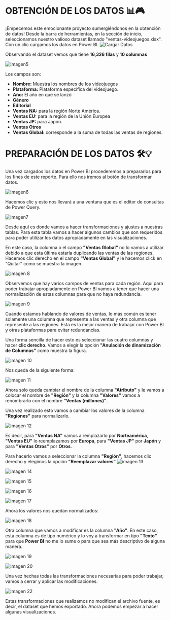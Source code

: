 # OBTENCIÓN DE LOS DATOS 📊🎮

¡Empecemos este emocionante proyecto sumergiéndonos en la obtención de datos! Desde la barra de herramientas, en la sección de inicio, seleccionamos nuestro valioso dataset llamado "ventas-videojuegos.xlsx". Con un clic cargamos los datos en Power BI. 
![Cargar Datos](imagenes/4_imagen.png)

Observando el dataset vemos que tiene **16,326 filas** y **10 columnas** 

![imagen5](imagenes/5_imagen.png) 

Los campos son:
- **Nombre:** Muestra los nombres de los videojuegos
- **Plataforma:** Plataforma específica del videojuego.
- **Año:** El año en que se lanzó
- **Género**
- **Editorial**
- **Ventas NA:** para la región Norte América.
- **Ventas EU:** para la región de la Unión Europea
- **Ventas JP:** para Japón.
- **Ventas Otros**
- **Ventas Global:** corresponde a la suma de todas las ventas de regiones.

# PREPARACIÓN DE LOS DATOS 🛠️💡

Una vez cargados los datos en Power BI procederemos a prepararlos para los fines de este reporte. Para ello nos iremos al botón de transformar datos. 

![imagen6](imagenes/6_tranform_datos.png) 

Hacemos clic y esto nos llevará a una ventana que es el editor de consultas de Power Query. 

![imagen7](imagenes/7_powerQuery.png)

Desde aquí es donde vamos a hacer transformaciones y ajustes a nuestras tablas. Para esta tabla vamos a hacer algunos cambios que son requeridos para poder utilizar los datos apropiadamente en las visualizaciones.

En este caso, la columna o el campo **"Ventas Global"** no lo vamos a utilizar debido a que esta última estaría duplicando las ventas de las regiones. Hacemos clic derecho en el campo **"Ventas Global"** y le hacemos click en "Quitar" como se muestra la imagen.

![imagen 8](imagenes/8_elimnarColumna.png)

Observemos que hay varios campos de ventas para cada región. Aquí para poder trabajar apropiadamente en Power BI vamos a tener que hacer una normalización de estas columnas para que no haya redundancia.

![imagen 9](imagenes/9_columnasAmodificar.png)

Cuando estamos hablando de valores de ventas, lo más común es tener solamente una columna que represente a las ventas y otra columna que represente a las regiones. Esta es la mejor manera de trabajar con Power BI y otras plataformas para evitar redundancias.

Una forma sencilla de hacer esto es seleccionar las cuatro columnas y hacer **clic derecho**. Vamos a elegir la opción **"Anulación de dinamización de Columnas"** como muestra la figura. 

![imagen 10](imagenes/10_anulaciionDinamizaconColumnas.png)

Nos queda de la siguiente forma: 

![imagen 11](imagenes/11_columnasSinDinamizar.png)

Ahora solo queda cambiar el nombre de la columna **"Atributo"** y le vamos a colocar el nombre de **"Región"** y la columna **"Valores"** vamos a renombrarlo con el nombre **"Ventas (millones)"**.

Una vez realizado esto vamos a cambiar los valores de la columna **"Regiones"** para normalizarlo. 

![imagen 12](imagenes/12_texto%20a%20eliminar.png)

Es decir, para **"Ventas NA"** vamos a remplazarlo por **Norteamérica**, **"Ventas EU"** lo reemplazamos por **Europa**, para **"Ventas JP"** por **Japón** y para **"Ventas Otros"** por **Otros**.

Para hacerlo vamos a seleccionar la columna **"Región"**, hacemos clic derecho y elegimos la opción **"Reemplazar valores"** 
![imagen 13](imagenes/13_remplazarvalores.png) 

![imagen 14](imagenes/14_figura.png) 

![imagen 15](imagenes/15_figura.png) 

![imagen 16](imagenes/16_figura.png) 

![imagen 17](imagenes/17_figura.png)

Ahora los valores nos quedan normalizados: 

![imagen 18](imagenes/18_valoresNormalizados.png)

Otra columna que vamos a modificar es la columna **"Año"**. En este caso, esta columna es de tipo numérico y lo voy a transformar en tipo **"Texto"** para que **Power BI** no me lo sume o para que sea más descriptivo de alguna manera. 

![imagen 19](imagenes/19_datosAcambiar.png) 

![imagen 20](imagenes/20_cambiarAtexto.png) 


Una vez hechas todas las transformaciones necesarias para poder trabajar, vamos a cerrar y aplicar las modificaciones. 

![imagen 22](imagenes/22_figura.png) 

Estas transformaciones que realizamos no modifican el archivo fuente, es decir, el dataset que hemos exportado. Ahora podemos empezar a hacer algunas visualizaciones.

